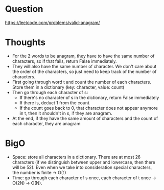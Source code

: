# Question
https://leetcode.com/problems/valid-anagram/

# Thoughts
- For the 2 words to be anagram, they have to have the same number of characters, so if that fails, return False immediately.
- They will also have the same number of character. We don't care about the order of the characters, so just need to keep track of the number of characters.
- First going through word t and count the number of each characters. Store them in a dictionary (key: character, value: count)
- Then go through each character of s: 
    - If there's no character of s in the dictionary, return False immediately
    - If there is, deduct 1 from the count.
    - If the count goes back to 0, that character does not appear anymore in t, then it shouldn't in s, if they are anagram.
- At the end, if they have the same amount of characters and the count of each character, they are anagram

# BigO
- Space: store all characters in a dictionary. There are at most 26 characters (if we distinguish between upper and lowercase, then there will be 52). Even when we take into consideration special characters, the number is finite -> O(1)
- Time: go through each character of s once, each character of t once -> O(2N) -> O(N).